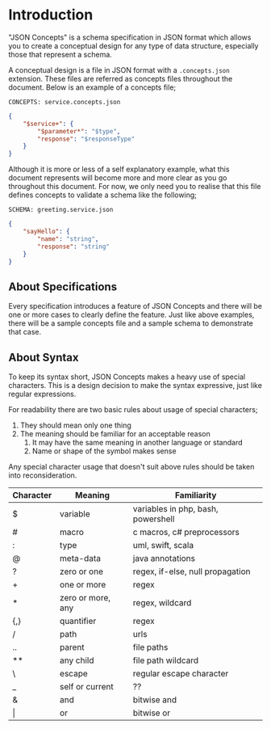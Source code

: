 # Introduction

"JSON Concepts" is a schema specification in JSON format which allows you to
create a conceptual design for any type of data structure, especially those
that represent a schema.

A conceptual design is a file in JSON format with a `.concepts.json` extension.
These files are referred as concepts files throughout the document. Below is an
example of a concepts file;

`CONCEPTS: service.concepts.json`

```json
{
    "$service+": {
        "$parameter*": "$type",
        "response": "$responseType"
    }
}
```

Although it is more or less of a self explanatory example, what this document
represents will become more and more clear as you go throughout this document.
For now, we only need you to realise that this file defines concepts to
validate a schema like the following;

`SCHEMA: greeting.service.json`

```json
{
    "sayHello": {
        "name": "string",
        "response": "string"
    }
}
```

## About Specifications

Every specification introduces a feature of JSON Concepts and there will be one
or more cases to clearly define the feature. Just like above examples, there
will be a sample concepts file and a sample schema to demonstrate that case.

## About Syntax

To keep its syntax short, JSON Concepts makes a heavy use of special
characters. This is a design decision to make the syntax expressive, just like
regular expressions.

For readability there are two basic rules about usage of special characters;

1. They should mean only one thing
2. The meaning should be familiar for an acceptable reason
   1. It may have the same meaning in another language or standard
   2. Name or shape of the symbol makes sense

Any special character usage that doesn't suit above rules should be taken into
reconsideration.

| Character | Meaning | Familiarity |
| - | - | - |
| $ | variable | variables in php, bash, powershell |
| # | macro | c macros, c# preprocessors |
| : | type | uml, swift, scala |
| @ | meta-data | java annotations |
| ? | zero or one | regex, if-else, null propagation |
| + | one or more | regex |
| * | zero or more, any | regex, wildcard |
| {,} | quantifier | regex |
| / | path | urls |
| .. | parent | file paths |
| ** | any child | file path wildcard |
| \ | escape | regular escape character |
| _ | self or current | ?? |
| & | and | bitwise and |
| \| | or | bitwise or |

